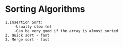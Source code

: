 # Sorting Algorithms
    1.Insertion Sort:
        -Usually slow (n)
        -Can be very good if the array is almost sorted
    2. Quick sort - fast
    3. Merge sort - fast